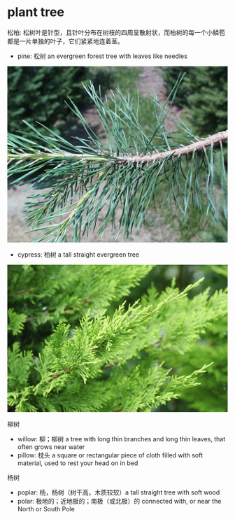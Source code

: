 # plant tree

松柏: 松树叶是针型，且针叶分布在树枝的四周呈散射状，而柏树的每一个小鳞苞都是一片单独的叶子，它们紧紧地连着茎。

- pine: 松树 an evergreen forest tree with leaves like needles

![](images/pine.jpg)

- cypress: 柏树 a tall straight evergreen tree

![](images/cypress.jpg)

柳树

- willow: 柳；柳树 a tree with long thin branches and long thin leaves, that often grows near water
- pillow: 枕头 a square or rectangular piece of cloth filled with soft material, used to rest your head on in bed

杨树

- poplar: 杨，杨树（树干高，木质较软）a tall straight tree with soft wood
- polar: 极地的；近地极的；南极（或北极）的 connected with, or near the North or South Pole

